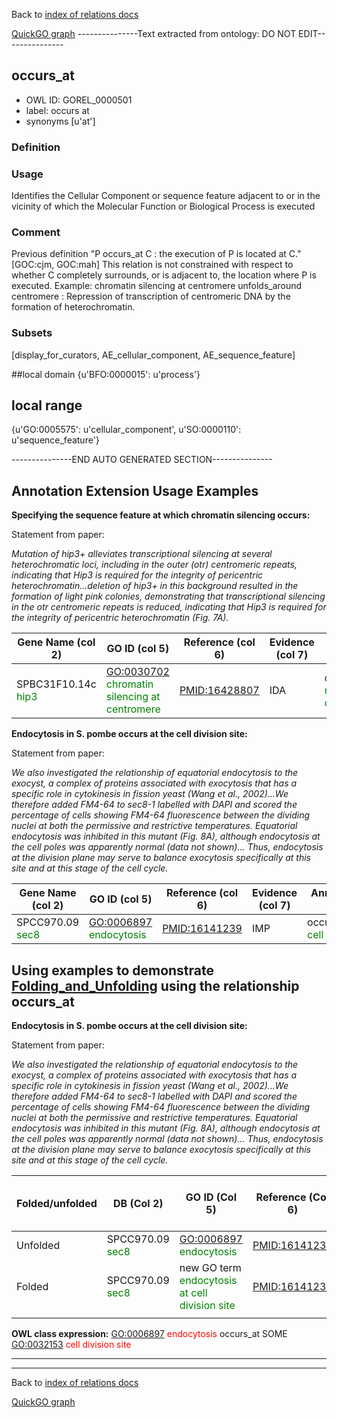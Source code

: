 Back to [index of relations docs](https://github.com/geneontology/annotation_extensions/tree/master/doc)

[QuickGO graph](http://www.ebi.ac.uk/QuickGO/AnnotationExtensionRelations.html)
---------------Text extracted from ontology: DO NOT EDIT---------------

## occurs_at
* OWL ID: GOREL_0000501
* label: occurs at
* synonyms
[u'at']

### Definition


### Usage
Identifies the Cellular Component or sequence feature adjacent to or in the vicinity of which the Molecular Function or Biological Process is executed

### Comment
Previous definition "P occurs_at C : the execution of P is located at C." [GOC:cjm, GOC:mah] This relation is not constrained with respect to whether C completely surrounds, or is adjacent to, the location where P is executed. Example: chromatin silencing at centromere unfolds_around centromere : Repression of transcription of centromeric DNA by the formation of heterochromatin.

### Subsets
[display_for_curators, AE_cellular_component, AE_sequence_feature]

##local domain
{u'BFO:0000015': u'process'}

## local range
{u'GO:0005575': u'cellular_component', u'SO:0000110': u'sequence_feature'}

---------------END AUTO GENERATED SECTION---------------













Annotation Extension Usage Examples
-----------------------------------

**Specifying the sequence feature at which chromatin silencing occurs:**

Statement from paper:

*Mutation of hip3+ alleviates transcriptional silencing at several heterochromatic loci, including in the outer (otr) centromeric repeats, indicating that Hip3 is required for the integrity of pericentric heterochromatin...deletion of hip3+ in this background resulted in the formation of light pink colonies, demonstrating that transcriptional silencing in the otr centromeric repeats is reduced, indicating that Hip3 is required for the integrity of pericentric heterochromatin (Fig. 7A).*

| Gene Name (col 2)                                   | GO ID (col 5)                                                                   | Reference (col 6) | Evidence (col 7) | Annotation Extension (col 16)                                                                   |
|-----------------------------------------------------|---------------------------------------------------------------------------------|-------------------|------------------|-------------------------------------------------------------------------------------------------|
| SPBC31F10.14c <span style="color:green">hip3</span> | <GO:0030702> <span style="color:green">chromatin silencing at centromere</span> | <PMID:16428807>   | IDA              | occurs\_at(SO:0001799 <span style="color:green">regional centromere outer repeat region</span>) |

**Endocytosis in S. pombe occurs at the cell division site:**

Statement from paper:

*We also investigated the relationship of equatorial endocytosis to the exocyst, a complex of proteins associated with exocytosis that has a specific role in cytokinesis in fission yeast (Wang et al., 2002)...We therefore added FM4-64 to sec8-1 labelled with DAPI and scored the percentage of cells showing FM4-64 fluorescence between the dividing nuclei at both the permissive and restrictive temperatures. Equatorial endocytosis was inhibited in this mutant (Fig. 8A), although endocytosis at the cell poles was apparently normal (data not shown)... Thus, endocytosis at the division plane may serve to balance exocytosis specifically at this site and at this stage of the cell cycle.*

| Gene Name (col 2)                                | GO ID (col 5)                                             | Reference (col 6) | Evidence (col 7) | Annotation Extension (col 16)                                              |
|--------------------------------------------------|-----------------------------------------------------------|-------------------|------------------|----------------------------------------------------------------------------|
| SPCC970.09 <span style="color:green">sec8</span> | <GO:0006897> <span style="color:green">endocytosis</span> | <PMID:16141239>   | IMP              | occurs\_at(GO:0032153 <span style="color:green">cell division site</span>) |

Using examples to demonstrate [Folding\_and\_Unfolding](http://wiki.geneontology.org/index.php/Folding_and_Unfolding) using the relationship occurs\_at
---------------------------------------------------------------------------------------------------------------------------

**Endocytosis in S. pombe occurs at the cell division site:**

Statement from paper:

*We also investigated the relationship of equatorial endocytosis to the exocyst, a complex of proteins associated with exocytosis that has a specific role in cytokinesis in fission yeast (Wang et al., 2002)...We therefore added FM4-64 to sec8-1 labelled with DAPI and scored the percentage of cells showing FM4-64 fluorescence between the dividing nuclei at both the permissive and restrictive temperatures. Equatorial endocytosis was inhibited in this mutant (Fig. 8A), although endocytosis at the cell poles was apparently normal (data not shown)... Thus, endocytosis at the division plane may serve to balance exocytosis specifically at this site and at this stage of the cell cycle.*

| Folded/unfolded | DB (Col 2)                                       | GO ID (Col 5)                                                                   | Reference (Col 6) | Extension (Col 16)                        | Parent terms for new folded GO term                           |
|-----------------|--------------------------------------------------|---------------------------------------------------------------------------------|-------------------|-------------------------------------------|---------------------------------------------------------------|
| Unfolded        | SPCC970.09 <span style="color:green">sec8</span> | <GO:0006897> <span style="color:green">endocytosis</span>                       | <PMID:16141239>   | occurs\_at(GO:0032153 cell division site) |                                                               |
| Folded          | SPCC970.09 <span style="color:green">sec8</span> | new GO term <span style="color:green">endocytosis at cell division site </span> | <PMID:16141239>   |                                           | is\_a <GO:0006897> <span style="color:red">endocytosis</span> |
||

**OWL class expression:** <GO:0006897> <span style="color:red">endocytosis</span> occurs\_at SOME <GO:0032153> <span style="color:red">cell division site</span>

------------------------------------------------------------------------

------------------------------------------------------------------------

Back to [index of relations docs](https://github.com/geneontology/annotation_extensions/tree/master/doc)

[QuickGO graph](http://www.ebi.ac.uk/QuickGO/AnnotationExtensionRelations.html)


